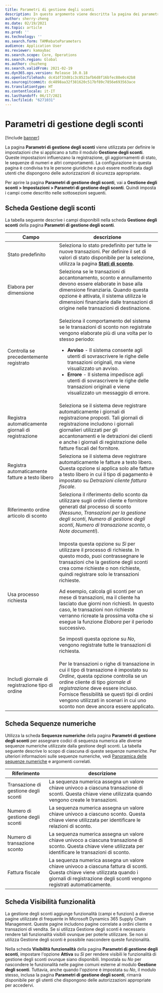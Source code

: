 ```yaml
---
title: Parametri di gestione degli sconti
description: In questo argomento viene descritta la pagina dei parametri di gestione degli sconti. Questa pagina contiene impostazioni che influenzano la registrazione, gli aggiornamenti di stato, le sequenze di numeri e altri comportamenti.
author: sherry-zheng
ms.date: 02/19/2021
ms.topic: article
ms.prod: ''
ms.technology: ''
ms.search.form: TAMRebateParameters
audience: Application User
ms.reviewer: kamaybac
ms.search.scope: Core, Operations
ms.search.region: Global
ms.author: chuzheng
ms.search.validFrom: 2021-02-19
ms.dyn365.ops.version: Release 10.0.18
ms.openlocfilehash: dc41df33d01c3c8523afb6d8f16bfec88e0c42b8
ms.sourcegitcommit: dc4898aa32f381620c517bf89c7856e693563ace
ms.translationtype: HT
ms.contentlocale: it-IT
ms.lasthandoff: 06/17/2021
ms.locfileid: "6271031"
---
```

# <a name="rebate-management-parameters"></a>Parametri di gestione degli sconti

[!include [banner](../includes/banner.md)]

La pagina **Parametri di gestione degli sconti** viene utilizzata per definire le impostazioni che si applicano a tutto il modulo **Gestione degli sconti**. Queste impostazioni influenzano la registrazione, gli aggiornamenti di stato, le sequenze di numeri e altri comportamenti. La configurazione in questa pagina è condivisa tra le persone giuridiche e può essere modificata dagli utenti che dispongono delle autorizzazioni di sicurezza appropriate.

Per aprire la pagina **Parametri di gestione degli sconti**, vai a **Gestione degli sconti \> Impostazioni \> Parametri di gestione degli sconti**. Quindi imposta i campi come descritto nelle sottosezioni seguenti.

## <a name="rebate-management-tab"></a>Scheda Gestione degli sconti

La tabella seguente descrive i campi disponibili nella scheda **Gestione degli sconti** della pagina **Parametri di gestione degli sconti**.

| Campo | descrizione |
|---|---|
| Stato predefinito | Seleziona lo stato predefinito per tutte le nuove transazioni. Per definire il set di valori di stato disponibile per la selezione, utilizza la pagina [**Stati di sconto**](rebate-statuses.md). |
| Elabora per dimensione | Seleziona se le transazioni di accantonamento, sconto e annullamento devono essere elaborate in base alla dimensione finanziaria. Quando questa opzione è attivata, il sistema utilizza le dimensioni finanziarie dalle transazioni di origine nelle transazioni di destinazione. |
| Controlla se precedentemente registrato | <p>Seleziona il comportamento del sistema se le transazioni di sconto non registrate vengono elaborate più di una volta per lo stesso periodo:</p><ul><li>**Avviso** - Il sistema consente agli utenti di sovrascrivere le righe delle transazioni originali, ma viene visualizzato un avviso.</li><li>**Errore** - Il sistema impedisce agli utenti di sovrascrivere le righe delle transazioni originali e viene visualizzato un messaggio di errore. |
| Registra automaticamente giornali di registrazione | Seleziona se il sistema deve registrare automaticamente i giornali di registrazione proposti. Tali giornali di registrazione includono i giornali giornalieri utilizzati per gli accantonamenti e le detrazioni dei clienti e anche i giornali di registrazione delle fatture fiscali del fornitore. |
| Registra automaticamente fatture a testo libero | Seleziona se il sistema deve registrare automaticamente le fatture a testo libero. Questa opzione si applica solo alle fatture a testo libero in cui il tipo di pagamento è impostato su *Detrazioni cliente fattura fiscale*. |
| Riferimento ordine articolo di sconto | Seleziona il riferimento dello sconto da utilizzare sugli ordini cliente e fornitore generati dal processo di sconto (*Nessuno*, *Transazioni per la gestione degli sconti*, *Numero di gestione degli sconti*, *Numero di transazione sconto*, o *Note documenti*). |
| Usa processo richiesta | <p>Imposta questa opzione su *Sì* per utilizzare il processo di richieste. In questo modo, puoi contrassegnare le transazioni che la gestione degli sconti crea come richieste o non richieste, quindi registrare solo le transazioni richieste.</p><p>Ad esempio, calcola gli sconti per un mese di transazioni, ma il cliente ha lasciato due giorni non richiesti. In questo caso, le transazioni non richieste verranno ricreate la prossima volta che si esegue la funzione *Elabora* per il periodo successivo.</p><p>Se imposti questa opzione su *No*, vengono registrate tutte le transazioni di richiesta.</p> |
| Includi giornale di registrazione tipo di ordine | Per le transazioni o righe di transazione in cui il tipo di transazione è impostato su *Ordine*, questa opzione controlla se un ordine cliente di tipo *giornale di registrazione* deve essere incluso. Fornisce flessibilità se questi tipi di ordini vengono utilizzati in scenari in cui uno sconto non deve ancora essere applicato. |

## <a name="number-sequences-tab"></a>Scheda Sequenze numeriche

Utilizza la scheda **Sequenze numeriche** della pagina **Parametri di gestione degli sconti** per assegnare codici di sequenza numerica alle diverse sequenze numeriche utilizzate dalla gestione degli sconti. La tabella seguente descrive lo scopo di ciascuna di queste sequenze numeriche. Per ulteriori informazioni sulle sequenze numeriche, vedi [Panoramica delle sequenze numeriche](../../fin-ops-core/fin-ops/organization-administration/number-sequence-overview.md) e argomenti correlati.

| Riferimento | descrizione |
|---|---|
| Transazione di gestione degli sconti | La sequenza numerica assegna un valore chiave univoco a ciascuna transazione di sconti. Questa chiave viene utilizzata quando vengono create le transazioni. |
| Numero di gestione degli sconti | La sequenza numerica assegna un valore chiave univoco a ciascuno sconto. Questa chiave viene utilizzata per identificare le relazioni di sconto. |
| Numero di transazione sconto | La sequenza numerica assegna un valore chiave univoco a ciascuna transazione di sconto. Questa chiave viene utilizzata per identificare le transazioni di sconto. |
| Fattura fiscale | La sequenza numerica assegna un valore chiave univoco a ciascuna fattura di sconti. Questa chiave viene utilizzata quando i giornali di registrazione degli sconti vengono registrati automaticamente. |

## <a name="feature-visibility-tab"></a>Scheda Visibilità funzionalità

La gestione degli sconti aggiunge funzionalità (campi e funzioni) a diverse pagine utilizzate di frequente in Microsoft Dynamics 365 Supply Chain Management. Queste pagine includono pagine correlate a ordini cliente e transazioni di vendita. Se si utilizza Gestione degli sconti è necessario rendere tali funzionalità visibili ovunque per poterle utilizzare. Se non si utilizza Gestione degli sconti è possibile nascondere queste funzionalità.

Nella scheda **Visibilità funzionalità** della pagina **Parametri di gestione degli sconti**, impostare l'opzione **Attiva** su *Sì* per rendere visibili le funzionalità di gestione degli sconti ovunque siano disponibili. Impostala su *No* per nascondere le funzionalità nelle pagine comuni esterne al modulo **Gestione degli sconti**. Tuttavia, anche quando l'opzione è impostata su *No*, il modulo stesso, inclusa la pagina **Parametri di gestione degli sconti**, rimarrà disponibile per gli utenti che dispongono delle autorizzazioni appropriate per accedervi.
